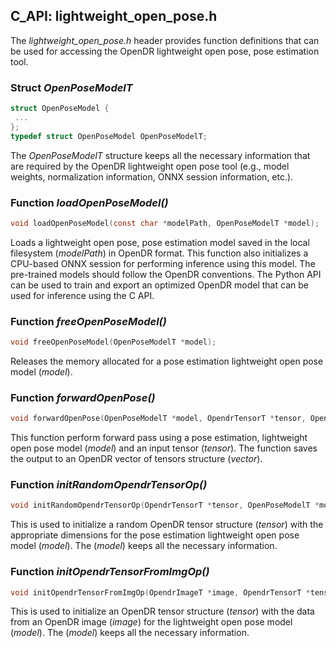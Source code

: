 ## C_API: lightweight_open_pose.h


The *lightweight_open_pose.h* header provides function definitions that can be used for accessing the OpenDR lightweight open pose, pose estimation tool.

### Struct *OpenPoseModelT*
```C
struct OpenPoseModel {
 ...
};
typedef struct OpenPoseModel OpenPoseModelT;
```
The *OpenPoseModelT* structure keeps all the necessary information that are required by the OpenDR lightweight open pose tool (e.g., model weights, normalization information, ONNX session information, etc.).


### Function *loadOpenPoseModel()*
```C
void loadOpenPoseModel(const char *modelPath, OpenPoseModelT *model);
```
 Loads a lightweight open pose, pose estimation model saved in the local filesystem (*modelPath*) in OpenDR format.
 This function also initializes a CPU-based ONNX session for performing inference using this model.
 The pre-trained models should follow the OpenDR conventions.
 The Python API can be used to train and export an optimized OpenDR model that can be used for inference using the C API.
 
### Function *freeOpenPoseModel()*
```C
void freeOpenPoseModel(OpenPoseModelT *model);
```
Releases the memory allocated for a pose estimation lightweight open pose model (*model*).


### Function *forwardOpenPose()*
```C
void forwardOpenPose(OpenPoseModelT *model, OpendrTensorT *tensor, OpendrTensorVectorT *vector);
```
This function perform forward pass using a pose estimation, lightweight open pose model (*model*) and an input tensor (*tensor*).
The function saves the output to an OpenDR vector of tensors structure (*vector*).


### Function *initRandomOpendrTensorOp()*
```C
void initRandomOpendrTensorOp(OpendrTensorT *tensor, OpenPoseModelT *model);
```
This is used to initialize a random OpenDR tensor structure (*tensor*) with the appropriate dimensions for the pose estimation lightweight open pose model (*model*).
The (*model*) keeps all the necessary information.

### Function *initOpendrTensorFromImgOp()*
```C
void initOpendrTensorFromImgOp(OpendrImageT *image, OpendrTensorT *tensor, OpenPoseModelT *model);
```
This is used to initialize an OpenDR tensor structure (*tensor*) with the data from an OpenDR image (*image*) for the lightweight open pose model (*model*).
The (*model*) keeps all the necessary information.
